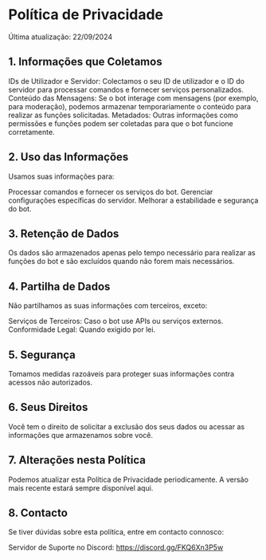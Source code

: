 # Política de Privacidade
Última atualização: 22/09/2024

## 1. Informações que Coletamos
IDs de Utilizador e Servidor: Colectamos o seu ID de utilizador e o ID do servidor para processar comandos e fornecer serviços personalizados.
Conteúdo das Mensagens: Se o bot interage com mensagens (por exemplo, para moderação), podemos armazenar temporariamente o conteúdo para realizar as funções solicitadas.
Metadados: Outras informações como permissões e funções podem ser coletadas para que o bot funcione corretamente.
## 2. Uso das Informações
Usamos suas informações para:

Processar comandos e fornecer os serviços do bot.
Gerenciar configurações específicas do servidor.
Melhorar a estabilidade e segurança do bot.
## 3. Retenção de Dados
Os dados são armazenados apenas pelo tempo necessário para realizar as funções do bot e são excluídos quando não forem mais necessários.

## 4. Partilha de Dados
Não partilhamos as suas informações com terceiros, exceto:

Serviços de Terceiros: Caso o bot use APIs ou serviços externos.
Conformidade Legal: Quando exigido por lei.
## 5. Segurança
Tomamos medidas razoáveis para proteger suas informações contra acessos não autorizados.

## 6. Seus Direitos
Você tem o direito de solicitar a exclusão dos seus dados ou acessar as informações que armazenamos sobre você.

## 7. Alterações nesta Política
Podemos atualizar esta Política de Privacidade periodicamente. A versão mais recente estará sempre disponível aqui.

## 8. Contacto
Se tiver dúvidas sobre esta política, entre em contacto connosco:

Servidor de Suporte no Discord: https://discord.gg/FKQ6Xn3P5w
